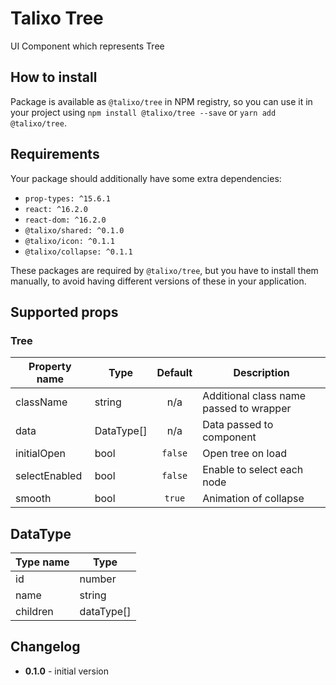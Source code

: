 # Talixo Tree

UI Component which represents Tree

## How to install

Package is available as `@talixo/tree` in NPM registry, so you can use it in your project
using `npm install @talixo/tree --save` or `yarn add @talixo/tree`.

## Requirements

Your package should additionally have some extra dependencies:

- `prop-types: ^15.6.1`
- `react: ^16.2.0`
- `react-dom: ^16.2.0`
- `@talixo/shared: ^0.1.0`
- `@talixo/icon: ^0.1.1`
- `@talixo/collapse: ^0.1.1`

These packages are required by `@talixo/tree`, but you have to install them manually,
to avoid having different versions of these in your application.

## Supported props

### Tree

Property name | Type      | Default | Description                    
--------------|-----------|:-------:|--------------------------------
className     | string    | n/a     | Additional class name passed to wrapper
data          | DataType[]| n/a     | Data passed to component
initialOpen   | bool      | `false` | Open tree on load
selectEnabled | bool      | `false` | Enable to select each node
smooth        | bool      | `true`  | Animation of collapse

## DataType

Type name       | Type              |
----------------|----------------------------------
id              |  number           | id of node
name            |  string           | name od node
children        |  dataType[]       | children of node

## Changelog

- **0.1.0** - initial version
